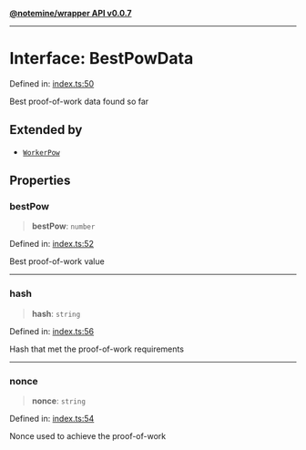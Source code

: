 [**@notemine/wrapper API v0.0.7**](../README.md)

***

# Interface: BestPowData

Defined in: [index.ts:50](https://github.com/sandwichfarm/minnote-wasm/blob/c53ea6e3fe1020d36f0ea791d4601bdf2a247981/packages/wrapper/src/index.ts#L50)

Best proof-of-work data found so far

## Extended by

- [`WorkerPow`](WorkerPow.md)

## Properties

### bestPow

> **bestPow**: `number`

Defined in: [index.ts:52](https://github.com/sandwichfarm/minnote-wasm/blob/c53ea6e3fe1020d36f0ea791d4601bdf2a247981/packages/wrapper/src/index.ts#L52)

Best proof-of-work value

***

### hash

> **hash**: `string`

Defined in: [index.ts:56](https://github.com/sandwichfarm/minnote-wasm/blob/c53ea6e3fe1020d36f0ea791d4601bdf2a247981/packages/wrapper/src/index.ts#L56)

Hash that met the proof-of-work requirements

***

### nonce

> **nonce**: `string`

Defined in: [index.ts:54](https://github.com/sandwichfarm/minnote-wasm/blob/c53ea6e3fe1020d36f0ea791d4601bdf2a247981/packages/wrapper/src/index.ts#L54)

Nonce used to achieve the proof-of-work
